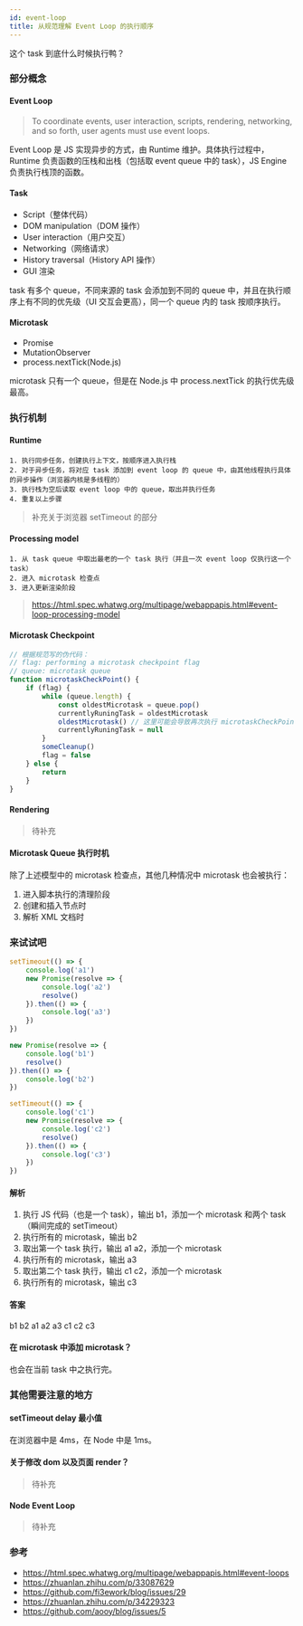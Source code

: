 ```yaml
---
id: event-loop
title: 从规范理解 Event Loop 的执行顺序
---
```


这个 task 到底什么时候执行鸭？

<!--truncate-->

### 部分概念
#### Event Loop

> To coordinate events, user interaction, scripts, rendering, networking, and so forth, user agents must use event loops.

Event Loop 是 JS 实现异步的方式，由 Runtime 维护。具体执行过程中，Runtime 负责函数的压栈和出栈（包括取 event queue 中的 task），JS Engine 负责执行栈顶的函数。

#### Task

* Script（整体代码）
* DOM manipulation（DOM 操作）
* User interaction（用户交互）
* Networking（网络请求）
* History traversal（History API 操作）
* GUI 渲染

task 有多个 queue，不同来源的 task 会添加到不同的 queue 中，并且在执行顺序上有不同的优先级（UI 交互会更高），同一个 queue 内的 task 按顺序执行。

#### Microtask

* Promise
* MutationObserver
* process.nextTick(Node.js)

microtask 只有一个 queue，但是在 Node.js 中 process.nextTick 的执行优先级最高。

### 执行机制
#### Runtime

    1. 执行同步任务，创建执行上下文，按顺序进入执行栈
    2. 对于异步任务，将对应 task 添加到 event loop 的 queue 中，由其他线程执行具体的异步操作（浏览器内核是多线程的）
    3. 执行栈为空后读取 event loop 中的 queue，取出并执行任务
    4. 重复以上步骤

> 补充关于浏览器 setTimeout 的部分

#### Processing model

    1. 从 task queue 中取出最老的一个 task 执行（并且一次 event loop 仅执行这一个 task）
    2. 进入 microtask 检查点
    3. 进入更新渲染阶段

> https://html.spec.whatwg.org/multipage/webappapis.html#event-loop-processing-model

#### Microtask Checkpoint

```js
// 根据规范写的伪代码：
// flag: performing a microtask checkpoint flag
// queue: microtask queue
function microtaskCheckPoint() {
    if (flag) {
        while (queue.length) {
            const oldestMicrotask = queue.pop()
            currentlyRuningTask = oldestMicrotask
            oldestMicrotask() // 这里可能会导致再次执行 microtaskCheckPoint，所以需要 flag
            currentlyRuningTask = null
        }
        someCleanup()
        flag = false
    } else {
        return
    }
}
```

#### Rendering

> 待补充

#### Microtask Queue 执行时机

除了上述模型中的 microtask 检查点，其他几种情况中 microtask 也会被执行：

1. 进入脚本执行的清理阶段
2. 创建和插入节点时
3. 解析 XML 文档时

### 来试试吧

```js
setTimeout(() => {
    console.log('a1')
    new Promise(resolve => {
        console.log('a2')
        resolve()
    }).then(() => {
        console.log('a3')
    })
})

new Promise(resolve => {
    console.log('b1')
    resolve()
}).then(() => {
    console.log('b2')
})

setTimeout(() => {
    console.log('c1')
    new Promise(resolve => {
        console.log('c2')
        resolve()
    }).then(() => {
        console.log('c3')
    })
})
```

#### 解析

1. 执行 JS 代码（也是一个 task），输出 b1，添加一个 microtask 和两个 task（瞬间完成的 setTimeout）
2. 执行所有的 microtask，输出 b2
3. 取出第一个 task 执行，输出 a1 a2，添加一个 microtask
4. 执行所有的 microtask，输出 a3
5. 取出第二个 task 执行，输出 c1 c2，添加一个 microtask
6. 执行所有的 microtask，输出 c3

#### 答案

b1 b2 a1 a2 a3 c1 c2 c3

#### 在 microtask 中添加 microtask？

也会在当前 task 中之执行完。

### 其他需要注意的地方
#### setTimeout delay 最小值

在浏览器中是 4ms，在 Node 中是 1ms。

#### 关于修改 dom 以及页面 render？

> 待补充

#### Node Event Loop

> 待补充

### 参考

* https://html.spec.whatwg.org/multipage/webappapis.html#event-loops
* https://zhuanlan.zhihu.com/p/33087629
* https://github.com/fi3ework/blog/issues/29
* https://zhuanlan.zhihu.com/p/34229323
* https://github.com/aooy/blog/issues/5
